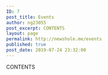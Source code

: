 ```yaml
---
ID: 7
post_title: Events
author: ng23055
post_excerpt: CONTENTS
layout: page
permalink: http://newshole.me/events
published: true
post_date: 2019-07-24 23:32:00
---
```

CONTENTS